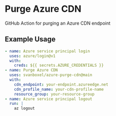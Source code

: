 # Purge Azure CDN

GitHub Action for purging an Azure CDN endpoint

## Example Usage

```yml
- name: Azure service principal login
  uses: azure/login@v1
  with:
    creds: ${{ secrets.AZURE_CREDENTIALS }}
- name: Purge Azure CDN
  uses: svanboxel/azure-purge-cdn@main
  with:
    cdn_endpoint: your-endpoint.azureedge.net
    cdn_profile_name: your-cdn-profile-name
    resource_group: your-resource-group
- name: Azure service principal logout
  run: |
    az logout
```
